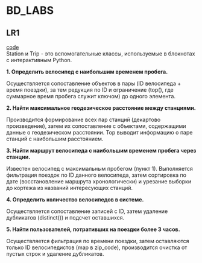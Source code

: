 # BD_LABS

## LR1
[code](https://github.com/diman63sss2/BD_LABS/Lab1/code.ipynb)  
Station и Trip - это вспомогательные классы, используемые в блокнотах с интерактивным Python.

**1. Определить велосипед с наибольшим временем пробега.**

Осуществляется сопоставление объектов в пары (ID велосипеда + время поездки), за тем редукция по ID и ограничение (top(), где суммарное время пробега служит ключом) до одного элемента.

**2. Найти максимальное геодезическое расстояние между станциями.**

 Производится формирование всех пар станций (декартово произведение), затем их сопоставление с объектами, содержащими данные о геодезическом расстоянии. Top выводит информацию о паре станций с наибольшим расстоянием.

**3. Найти маршрут велосипеда с наибольшим временем пробега через станции.**

Известен велосипед с максимальным пробегом (пункт 1). Выполняется фильтрация поездок по ID данного велосипеда, затем сортировка по дате (восстановление маршрута хронологически) и урезание выборки до кортежа из названий интересующих станций.

**4. Определить количество велосипедов в системе.**

Осуществляется сопоставление записей с ID, затем удаление дубликатов (distinct()) и подсчет оставшихся.

**5. Найти пользователей, потративших на поездки более 3 часов.**

Осуществляется фильтрация по времени поездки, затем оставляются только ID велосипедистов (map в zip_code), производится очистка от пустых строк и удаление дубликатов.